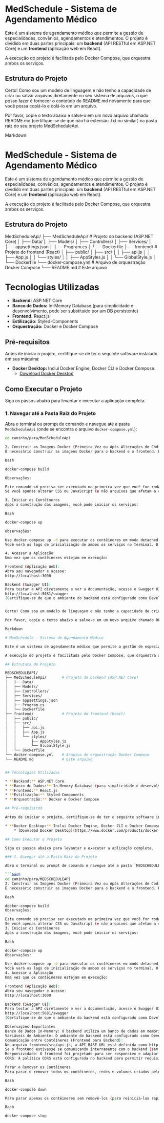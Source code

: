 # MedSchedule - Sistema de Agendamento Médico

Este é um sistema de agendamento médico que permite a gestão de especialidades, convênios, agendamentos e atendimentos. O projeto é dividido em duas partes principais: um **backend** (API RESTful em ASP.NET Core) e um **frontend** (aplicação web em React).

A execução do projeto é facilitada pelo Docker Compose, que orquestra ambos os serviços.

## Estrutura do Projeto

Certo! Como sou um modelo de linguagem e não tenho a capacidade de criar ou salvar arquivos diretamente no seu sistema de arquivos, o que posso fazer é fornecer o conteúdo do README.md novamente para que você possa copiá-lo e colá-lo em um arquivo.

Por favor, copie o texto abaixo e salve-o em um novo arquivo chamado README.md (certifique-se de que não há extensão .txt ou similar) na pasta raiz do seu projeto MedScheduleApi.

Markdown

# MedSchedule - Sistema de Agendamento Médico

Este é um sistema de agendamento médico que permite a gestão de especialidades, convênios, agendamentos e atendimentos. O projeto é dividido em duas partes principais: um **backend** (API RESTful em ASP.NET Core) e um **frontend** (aplicação web em React).

A execução do projeto é facilitada pelo Docker Compose, que orquestra ambos os serviços.

## Estrutura do Projeto

MedScheduleApi/
├── MedScheduleApi/       # Projeto do backend (ASP.NET Core)
│   ├── Data/
│   ├── Models/
│   ├── Controllers/
│   ├── Services/
│   ├── appsettings.json
│   ├── Program.cs
│   └── Dockerfile
├── frontend/             # Projeto do frontend (React)
│   ├── public/
│   ├── src/
│   │   ├── api.js
│   │   ├── App.js
│   │   └── styles/
│   │       ├── AppStyles.js
│   │       └── GlobalStyle.js
│   └── Dockerfile
└── docker-compose.yml    # Arquivo de orquestração Docker Compose
└── README.md             # Este arquivo

# Tecnologias Utilizadas

* **Backend:** ASP.NET Core
* **Banco de Dados:** In-Memory Database (para simplicidade e desenvolvimento, pode ser substituído por um DB persistente)
* **Frontend:** React.js
* **Estilização:** Styled-Components
* **Orquestração:** Docker e Docker Compose

## Pré-requisitos

Antes de iniciar o projeto, certifique-se de ter o seguinte software instalado em sua máquina:

* **Docker Desktop:** Inclui Docker Engine, Docker CLI e Docker Compose.
    * [Download Docker Desktop](https://www.docker.com/products/docker-desktop/)

## Como Executar o Projeto

Siga os passos abaixo para levantar e executar a aplicação completa.

### 1. Navegar até a Pasta Raiz do Projeto

Abra o terminal ou prompt de comando e navegue até a pasta `MedScheduleApi` (onde se encontra o arquivo `docker-compose.yml`):

```bash
cd caminho/para/MedScheduleApi

2. Construir as Imagens Docker (Primeira Vez ou Após Alterações de Código)
É necessário construir as imagens Docker para o backend e o frontend. Este comando compila o código e empacota-o em contêineres:

Bash

docker-compose build

Observações:

Este comando só precisa ser executado na primeira vez que você for rodar o projeto, ou sempre que houver alterações significativas no código-fonte do backend ou frontend (como mudanças em Program.cs, package.json, Dockerfile, etc.).
Se você apenas alterar CSS ou JavaScript (e não arquivos que afetam a construção do Dockerfile, como dependências), pode ser que o docker-compose up seja suficiente. No entanto, para garantir, o docker-compose build é recomendado após quaisquer mudanças de código.

3. Iniciar os Contêineres
Após a construção das imagens, você pode iniciar os serviços:

Bash

docker-compose up

Observações:

Use docker-compose up -d para executar os contêineres em modo detached (em segundo plano), liberando o terminal.
Você verá os logs de inicialização de ambos os serviços no terminal. O backend (MedScheduleApi) deve exibir Application started. e Now listening on: http://[::]:5081.

4. Acessar a Aplicação
Uma vez que os contêineres estejam em execução:

Frontend (Aplicação Web):
Abra seu navegador e acesse:
http://localhost:3000

Backend (Swagger UI):
Para testar a API diretamente e ver a documentação, acesse o Swagger UI:
http://localhost:5081/swagger
(Certifique-se de que o ambiente do backend está configurado como Development no docker-compose.yml para que o Swagger seja habilitado).


Certo! Como sou um modelo de linguagem e não tenho a capacidade de criar ou salvar arquivos diretamente no seu sistema de arquivos, o que posso fazer é fornecer o conteúdo do README.md novamente para que você possa copiá-lo e colá-lo em um arquivo.

Por favor, copie o texto abaixo e salve-o em um novo arquivo chamado README.md (certifique-se de que não há extensão .txt ou similar) na pasta raiz do seu projeto MEDSCHEDULEAPI.

Markdown

# MedSchedule - Sistema de Agendamento Médico

Este é um sistema de agendamento médico que permite a gestão de especialidades, convênios, agendamentos e atendimentos. O projeto é dividido em duas partes principais: um **backend** (API RESTful em ASP.NET Core) e um **frontend** (aplicação web em React).

A execução do projeto é facilitada pelo Docker Compose, que orquestra ambos os serviços.

## Estrutura do Projeto

MEDSCHEDULEAPI/
├── MedScheduleApi/       # Projeto do backend (ASP.NET Core)
│   ├── Data/
│   ├── Models/
│   ├── Controllers/
│   ├── Services/
│   ├── appsettings.json
│   ├── Program.cs
│   └── Dockerfile
├── frontend/             # Projeto do frontend (React)
│   ├── public/
│   ├── src/
│   │   ├── api.js
│   │   ├── App.js
│   │   └── styles/
│   │       ├── AppStyles.js
│   │       └── GlobalStyle.js
│   └── Dockerfile
└── docker-compose.yml    # Arquivo de orquestração Docker Compose
└── README.md             # Este arquivo


## Tecnologias Utilizadas

* **Backend:** ASP.NET Core
* **Banco de Dados:** In-Memory Database (para simplicidade e desenvolvimento, pode ser substituído por um DB persistente)
* **Frontend:** React.js
* **Estilização:** Styled-Components
* **Orquestração:** Docker e Docker Compose

## Pré-requisitos

Antes de iniciar o projeto, certifique-se de ter o seguinte software instalado em sua máquina:

* **Docker Desktop:** Inclui Docker Engine, Docker CLI e Docker Compose.
    * [Download Docker Desktop](https://www.docker.com/products/docker-desktop/)

## Como Executar o Projeto

Siga os passos abaixo para levantar e executar a aplicação completa.

### 1. Navegar até a Pasta Raiz do Projeto

Abra o terminal ou prompt de comando e navegue até a pasta `MEDSCHEDULEAPI` (onde se encontra o arquivo `docker-compose.yml`):

```bash
cd caminho/para/MEDSCHEDULEAPI
2. Construir as Imagens Docker (Primeira Vez ou Após Alterações de Código)
É necessário construir as imagens Docker para o backend e o frontend. Este comando compila o código e empacota-o em contêineres:

Bash

docker-compose build
Observações:

Este comando só precisa ser executado na primeira vez que você for rodar o projeto, ou sempre que houver alterações significativas no código-fonte do backend ou frontend (como mudanças em Program.cs, package.json, Dockerfile, etc.).
Se você apenas alterar CSS ou JavaScript (e não arquivos que afetam a construção do Dockerfile, como dependências), pode ser que o docker-compose up seja suficiente. No entanto, para garantir, o docker-compose build é recomendado após quaisquer mudanças de código.
3. Iniciar os Contêineres
Após a construção das imagens, você pode iniciar os serviços:

Bash

docker-compose up
Observações:

Use docker-compose up -d para executar os contêineres em modo detached (em segundo plano), liberando o terminal.
Você verá os logs de inicialização de ambos os serviços no terminal. O backend (MedScheduleApi) deve exibir Application started. e Now listening on: http://[::]:5081.
4. Acessar a Aplicação
Uma vez que os contêineres estejam em execução:

Frontend (Aplicação Web):
Abra seu navegador e acesse:
http://localhost:3000

Backend (Swagger UI):
Para testar a API diretamente e ver a documentação, acesse o Swagger UI:
http://localhost:5081/swagger
(Certifique-se de que o ambiente do backend está configurado como Development no docker-compose.yml para que o Swagger seja habilitado).

Observações Importantes
Banco de Dados In-Memory: O backend utiliza um banco de dados em memória (UseInMemoryDatabase). Isso significa que todos os dados são perdidos toda vez que os contêineres do backend são reiniciados (docker-compose down seguido de docker-compose up). Para persistência de dados, seria necessário configurar um banco de dados externo (como SQL Server, PostgreSQL, MySQL) e ajustar a Connection String no appsettings.json do backend e, possivelmente, no docker-compose.yml.
Variáveis de Ambiente: O ambiente do backend está configurado como Development no docker-compose.yml (ASPNETCORE_ENVIRONMENT=Development). Isso é essencial para que o Swagger UI seja habilitado e para que certas configurações de desenvolvimento sejam aplicadas.
Comunicação entre Contêineres (Frontend para Backend):
No arquivo frontend/src/api.js, a API_BASE_URL está definida como http://localhost:5081/api. Isso é porque o navegador (na sua máquina host) que acessa o frontend precisa se comunicar com o backend via localhost e a porta mapeada.
Se o frontend estivesse se comunicando internamente com o backend (sem passar pelo navegador, por exemplo, em um cenário de SSR ou testes internos do Docker), a URL seria http://backend:5081/api (onde backend é o nome do serviço no docker-compose.yml).
Responsividade: O frontend foi projetado para ser responsivo e adaptar-se a diferentes tamanhos de tela (celulares, tablets, notebooks, desktops) usando Styled-Components e Media Queries.
CORS: A política CORS está configurada no backend para permitir requisições da origem http://localhost:3000. Se você mudar a porta do frontend, precisará atualizar essa configuração no Program.cs do backend.

Parar e Remover os Contêineres
Para parar e remover todos os contêineres, redes e volumes criados pelo Docker Compose:

Bash

docker-compose down

Para parar apenas os contêineres sem removê-los (para reiniciá-los rapidamente mais tarde com docker-compose start):

Bash

docker-compose stop